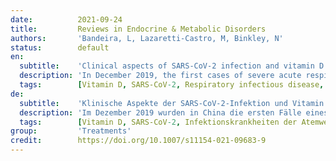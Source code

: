 ```yaml
---
date:          2021-09-24
title:         Reviews in Endocrine & Metabolic Disorders
authors:       'Bandeira, L, Lazaretti-Castro, M, Binkley, N'
status:        default
en:
  subtitle:    'Clinical aspects of SARS-CoV-2 infection and vitamin D'
  description: 'In December 2019, the first cases of severe acute respiratory syndrome due to a new coronavirus (SARS-Cov-2), later designated as Covid-19, were described in China. With rapid advance of the infection to several continents, in March 2020, WHO declared this to be a pandemic. In April 2020, the first papers suggesting a possible role of Vitamin D deficiency in the severity of this infection began to appear and dozens of articles evaluating a potential relationship of vitamin D with COVID have emerged subsequntly. This possibility was raised based on pre-existing evidence of the effects of Vitamin D on the immune system, and more specifically on acute respiratory viral infections. In addition, most Covid-19 victims belong to groups at risk for vitamin D deficiency such as the elderly, obese, chronically ill, and specific ethnic groups. Although with some contradictory reports exist, most observational and cohort studies find a relationship of low vitamin D status with greater Covid severity, others, including the few interventional studies available show inconsistent results. This paper aims to present the rapidly expanding literature to date regarding the clinical relevance of vitamin D in Covid-19 and, consequently, the reasonableness of avoiding its deficiency to keep the immune system able to respond in the best way to this acute viral infection. In the meantime, we wait for publication of several prospective randomized controlled studies that are underway, evaluating the effects of treatment with vitamin D or metabolites on the severity of Covid-19 outcomes.'
  tags:        [Vitamin D, SARS-CoV-2, Respiratory infectious disease, Calcifediol, Calcitriol]
de:
  subtitle:    'Klinische Aspekte der SARS-CoV-2-Infektion und Vitamin D'
  description: 'Im Dezember 2019 wurden in China die ersten Fälle eines schweren akuten respiratorischen Syndroms durch ein neues Coronavirus (SARS-Cov-2), später als Covid-19 bezeichnet, beschrieben. Da sich die Infektion rasch auf mehrere Kontinente ausbreitete, erklärte die WHO im März 2020 eine Pandemie. Im April 2020 erschienen die ersten Arbeiten, die auf eine mögliche Rolle des Vitamin-D-Mangels bei der Schwere dieser Infektion hinwiesen, und in der Folgezeit wurden Dutzende von Artikeln veröffentlicht, die einen möglichen Zusammenhang zwischen Vitamin D und COVID untersuchten. Diese Möglichkeit wurde auf der Grundlage bereits vorhandener Belege für die Auswirkungen von Vitamin D auf das Immunsystem und insbesondere auf akute Virusinfektionen der Atemwege erhoben. Darüber hinaus gehören die meisten Covid-19-Opfer zu Risikogruppen für Vitamin-D-Mangel, wie ältere Menschen, fettleibige Menschen, chronisch Kranke und bestimmte ethnische Gruppen. Obwohl es einige widersprüchliche Berichte gibt, finden die meisten Beobachtungs- und Kohortenstudien einen Zusammenhang zwischen einem niedrigen Vitamin-D-Status und einem höheren Schweregrad von Covid, während andere, einschließlich der wenigen verfügbaren interventionellen Studien, widersprüchliche Ergebnisse zeigen. In diesem Beitrag soll die sich rasch erweiternde Literatur über die klinische Relevanz von Vitamin D bei Covid-19 und folglich über die Sinnhaftigkeit der Vermeidung eines Vitamin-D-Mangels dargestellt werden, damit das Immunsystem in der Lage bleibt, optimal auf diese akute Virusinfektion zu reagieren. In der Zwischenzeit warten wir auf die Veröffentlichung mehrerer prospektiver, randomisierter, kontrollierter Studien, in denen die Auswirkungen einer Behandlung mit Vitamin D oder Metaboliten auf den Schweregrad der Covid-19-Erkrankungen untersucht werden.' 
  tags:        [Vitamin D, SARS-CoV-2, Infektionskrankheiten der Atemwege, Calcifediol, Calcitriol]
group:         'Treatments'
credit:        https://doi.org/10.1007/s11154-021-09683-9
---
```

